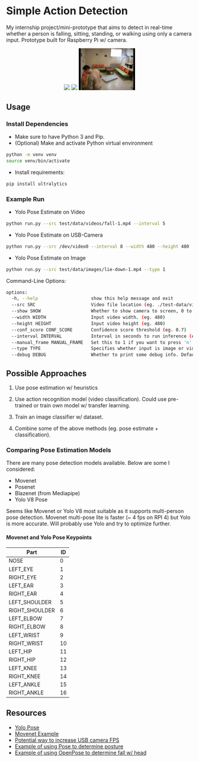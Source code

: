 # Simple Action Detection
My internship project/mini-prototype that aims to detect in real-time whether a person is falling, sitting, standing, or walking using only a camera input. Prototype built for Raspberry Pi w/ camera.

<p align="middle">
    <img src="./media/demo-1.gif" width="30%"/>
    <img src="./media/demo-2.gif" width="30%"/>
    <img src="./media/demo-3.gif" width="30%"/>
</p>

## Usage
### Install Dependencies
- Make sure to have Python 3 and Pip. 
- (Optional) Make and activate Python virtual environment

``` bash
python -m venv venv
source venv/bin/activate
```

- Install requirements:

``` bash
pip install ultralytics
```

### Example Run
-  Yolo Pose Estimate on Video
```bash
python run.py --src test/data/videos/fall-1.mp4 --interval 5
```

-  Yolo Pose Estimate on USB-Camera
```bash
python run.py --src /dev/video0 --interval 8 --width 480 --height 480
```

- Yolo Pose Estimate on Image
```bash
python run.py --src test/data/images/lie-down-1.mp4 --type 1
```

Command-Line Options:
``` bash
options:
  -h, --help                    show this help message and exit
  --src SRC                     Video file location (eg. ./test-data/videos/fall-1.mp4)
  --show SHOW                   Whether to show camera to screen, 0 to hide 1 to show.
  --width WIDTH                 Input video width. (eg. 480)
  --height HEIGHT               Input video height (eg. 480)
  --conf_score CONF_SCORE       Confidence score threshold (eg. 0.7)
  --interval INTERVAL           Interval in seconds to run inference (eg. 2)
  --manual_frame MANUAL_FRAME   Set this to 1 if you want to press 'n' key to advance each video frame.
  --type TYPE                   Specifies whether input is image or video (0 for video 1 for image). Default is video (0).
  --debug DEBUG                 Whether to print some debug info. Default is 0 (no debug info), 1 means print debug info.
```


## Possible Approaches
1. Use pose estimation w/ heuristics

2. Use action recognition model (video classification). Could use pre-trained or train own model w/ transfer learning.

3. Train an image classifier w/ dataset.

4. Combine some of the above methods (eg. pose estimate + classification).

### Comparing Pose Estimation Models
There are many pose detection models available. Below are some I considered:
- Movenet
- Posenet
- Blazenet (from Mediapipe)
- Yolo V8 Pose

Seems like Movenet or Yolo V8 most suitable as it supports multi-person pose detection. Movenet multi-pose lite is faster (~ 4 fps on RPI 4) but Yolo is more accurate. Will probably use Yolo and try to optimize further. 

#### Movenet and Yolo Pose Keypoints
|Part|ID|
|-|-|
|NOSE|           0|
|LEFT_EYE|       1|
|RIGHT_EYE|      2|
|LEFT_EAR|       3|
|RIGHT_EAR|      4|
|LEFT_SHOULDER|  5|
|RIGHT_SHOULDER| 6|
|LEFT_ELBOW|     7|
|RIGHT_ELBOW|    8|
|LEFT_WRIST|     9|
|RIGHT_WRIST|    10|
|LEFT_HIP|       11|
|RIGHT_HIP|      12|
|LEFT_KNEE|      13|
|RIGHT_KNEE|     14|
|LEFT_ANKLE|     15|
|RIGHT_ANKLE|    16|


## Resources
- [Yolo Pose](https://docs.ultralytics.com/tasks/pose/)
- [Movenet Example](https://github.com/Kazuhito00/MoveNet-Python-Example/tree/main)
- [Potential way to increase USB camera FPS](https://pyimagesearch.com/2015/12/21/increasing-webcam-fps-with-python-and-opencv/)
- [Example of using Pose to determine posture](https://bozliu.medium.com/dynamic-siting-posture-recognition-and-correction-68ae418fbc77)
- [Example of using OpenPose to determine fall w/ head](https://github.com/augmentedstartups/Pose-Estimation/tree/master/3.%20Fall%20Detection)